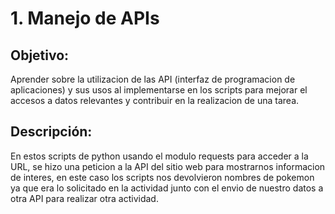 # 1. Manejo de APIs

## Objetivo:
Aprender sobre la utilizacion de las API (interfaz de programacion de aplicaciones) y sus usos al implementarse en los scripts para mejorar el accesos a datos relevantes y contribuir en la realizacion de una tarea.

## Descripción:
En estos scripts de python usando el modulo requests para acceder a la URL, se hizo una peticion a la API del sitio web para mostrarnos informacion de interes, en este caso los scripts nos devolvieron nombres de pokemon ya que era lo solicitado en la actividad junto con el envio de nuestro datos a otra API para realizar otra actividad. 
